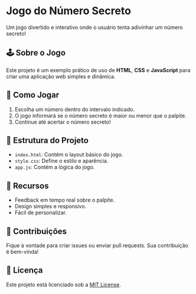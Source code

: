 # Jogo do Número Secreto

Um jogo divertido e interativo onde o usuário tenta adivinhar um número secreto!

## 🕹️ Sobre o Jogo
Este projeto é um exemplo prático de uso de **HTML**, **CSS** e **JavaScript** para criar uma aplicação web simples e dinâmica.

## 🚀 Como Jogar
1. Escolha um número dentro do intervalo indicado.
2. O jogo informará se o número secreto é maior ou menor que o palpite.
3. Continue até acertar o número secreto!

## 📂 Estrutura do Projeto
- `index.html`: Contém o layout básico do jogo.
- `style.css`: Define o estilo e aparência.
- `app.js`: Contém a lógica do jogo.

## 🌟 Recursos
- Feedback em tempo real sobre o palpite.
- Design simples e responsivo.
- Fácil de personalizar.

## 🤝 Contribuições
Fique à vontade para criar issues ou enviar pull requests. Sua contribuição é bem-vinda!

## 📜 Licença
Este projeto está licenciado sob a [MIT License](LICENSE).

